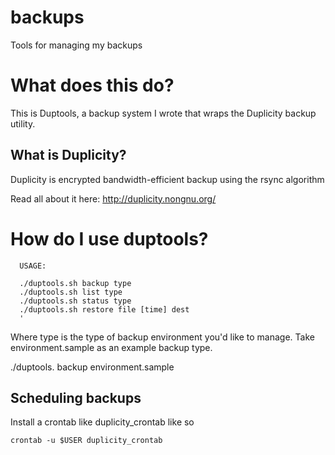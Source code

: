 backups
=======

Tools for managing my backups

# What does this do?

This is Duptools, a backup system I wrote that wraps the Duplicity backup utility.

## What is Duplicity?
Duplicity is encrypted bandwidth-efficient backup using the rsync algorithm

Read all about it here: http://duplicity.nongnu.org/

# How do I use duptools?
```
  USAGE:

  ./duptools.sh backup type
  ./duptools.sh list type
  ./duptools.sh status type
  ./duptools.sh restore file [time] dest
  '
```

Where type is the type of backup environment you'd like to manage. Take environment.sample as an example backup type.

./duptools. backup environment.sample

## Scheduling backups

Install a crontab like duplicity_crontab like so

```
crontab -u $USER duplicity_crontab
```


